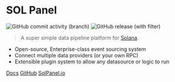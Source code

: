 # SOL Panel

![GitHub commit activity (branch)](https://img.shields.io/github/commit-activity/w/trustless-engineering/sol-panel)
![GitHub release (with filter)](https://img.shields.io/github/v/release/trustless-engineering/sol-panel?filter=v*-next.*&label=latest%20pre-release&color=%238705E4)

> A super simple data pipeline platform for [Solana](https://solana.com/).

- Open-source, Enterprise-class event sourcing system
- Connect multiple data providers (or your own RPC)
- Extensible plugin system to allow any datasource or logic to run

[Docs](#main)
[GitHub](https://github.com/trustless-engineering/sol-panel)
[SolPanel.io](https://www.solpanel.io)
